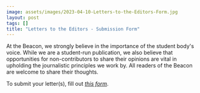 ```yaml
---
image: assets/images/2023-04-10-Letters-to-the-Editors-Form.jpg
layout: post
tags: []
title: "Letters to the Editors - Submission Form"
---
```

At the Beacon, we strongly believe in the importance of the student body's voice. 
While we are a student-run publication, we also believe that opportunities for 
non-contributors to share their opinions are vital in upholding the journalistic 
principles we work by. All readers of the Beacon are welcome to share their thoughts. 

To submit your letter(s), fill out 
[*this form*](https://docs.google.com/forms/d/e/1FAIpQLScQagiEv_hwucJUjdt7nWGt1hwFD3FeouPPrjdwsLJmKXkDww/viewform).
